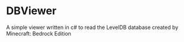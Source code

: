 # DBViewer
A simple viewer written in c# to read the LevelDB database created by Minecraft: Bedrock Edition
